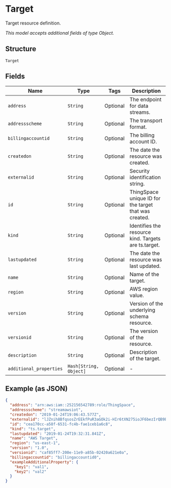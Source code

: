 
# Target

Target resource definition.

*This model accepts additional fields of type Object.*

## Structure

`Target`

## Fields

| Name | Type | Tags | Description |
|  --- | --- | --- | --- |
| `address` | `String` | Optional | The endpoint for data streams. |
| `addressscheme` | `String` | Optional | The transport format. |
| `billingaccountid` | `String` | Optional | The billing account ID. |
| `createdon` | `String` | Optional | The date the resource was created. |
| `externalid` | `String` | Optional | Security identification string. |
| `id` | `String` | Optional | ThingSpace unique ID for the target that was created. |
| `kind` | `String` | Optional | Identifies the resource kind. Targets are ts.target. |
| `lastupdated` | `String` | Optional | The date the resource was last updated. |
| `name` | `String` | Optional | Name of the target. |
| `region` | `String` | Optional | AWS region value. |
| `version` | `String` | Optional | Version of the underlying schema resource. |
| `versionid` | `String` | Optional | The version of the resource. |
| `description` | `String` | Optional | Description of the target. |
| `additional_properties` | `Hash[String, Object]` | Optional | - |

## Example (as JSON)

```json
{
  "address": "arn:aws:iam::252156542789:role/ThingSpace",
  "addressscheme": "streamawsiot",
  "createdon": "2019-01-24T19:06:43.577Z",
  "externalid": "lJZnih8BfqsosZrEEkfPuR3aGOk2i-HIr6tXN275ioJF6bezIrQB9EbzpTRep8J7RmV7QH==",
  "id": "cea170cc-a58f-6531-fc4b-fae1ceb1a6c8",
  "kind": "ts.target",
  "lastupdated": "2019-01-24T19:32:31.841Z",
  "name": "AWS Target",
  "region": "us-east-1",
  "version": "1.0",
  "versionid": "caf85ff7-200e-11e9-a85b-02420a621e0a",
  "billingaccountid": "billingaccountid0",
  "exampleAdditionalProperty": {
    "key1": "val1",
    "key2": "val2"
  }
}
```

